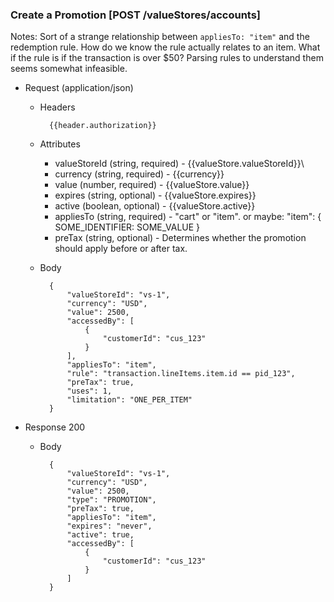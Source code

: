 ### Create a Promotion [POST /valueStores/accounts]

Notes:
Sort of a strange relationship between `appliesTo: "item"` and the redemption rule. How do we know the rule actually relates to an item. 
What if the rule is if the transaction is over $50? Parsing rules to understand them seems somewhat infeasible.   


+ Request (application/json)
    + Headers
    
            {{header.authorization}}

    + Attributes
        + valueStoreId (string, required) - {{valueStore.valueStoreId}}\
        + currency (string, required) - {{currency}}
        + value (number, required) - {{valueStore.value}}
        + expires (string, optional) - {{valueStore.expires}}
        + active (boolean, optional) - {{valueStore.active}}
        + appliesTo (string, required) - "cart" or "item". or maybe: "item": { SOME_IDENTIFIER: SOME_VALUE } 
        + preTax (string, optional) - Determines whether the promotion should apply before or after tax.
        
    + Body 
    
            {
                "valueStoreId": "vs-1",
                "currency": "USD",
                "value": 2500,
                "accessedBy": [
                    {
                        "customerId": "cus_123"        
                    }
                ],
                "appliesTo": "item",
                "rule": "transaction.lineItems.item.id == pid_123",
                "preTax": true,
                "uses": 1,
                "limitation": "ONE_PER_ITEM"
            }
    
+ Response 200

    + Body
    
            {
                "valueStoreId": "vs-1",
                "currency": "USD",
                "value": 2500, 
                "type": "PROMOTION",
                "preTax": true,
                "appliesTo": "item",
                "expires": "never",
                "active": true,
                "accessedBy": [
                    {
                        "customerId": "cus_123"        
                    }
                ]
            }
